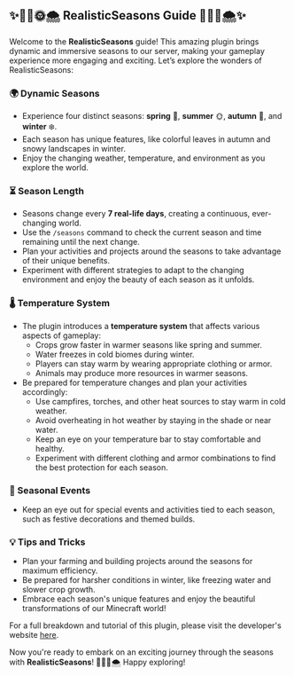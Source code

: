 ## ✨🌳🍂🌞🌨️ RealisticSeasons Guide 🌳🍂🌞🌨️✨

Welcome to the **RealisticSeasons** guide! This amazing plugin brings dynamic and immersive seasons to our server, making your gameplay experience more engaging and exciting. Let’s explore the wonders of RealisticSeasons:

### 🌍 Dynamic Seasons
- Experience four distinct seasons: **spring** 🌳, **summer** 🌞, **autumn** 🍂, and **winter** ❄️.
- Each season has unique features, like colorful leaves in autumn and snowy landscapes in winter.
- Enjoy the changing weather, temperature, and environment as you explore the world.

### ⏳ Season Length
- Seasons change every **7 real-life days**, creating a continuous, ever-changing world.
- Use the `/seasons` command to check the current season and time remaining until the next change.
- Plan your activities and projects around the seasons to take advantage of their unique benefits.
- Experiment with different strategies to adapt to the changing environment and enjoy the beauty of each season as it unfolds.

### 🌡️ Temperature System
- The plugin introduces a **temperature system** that affects various aspects of gameplay:
    - Crops grow faster in warmer seasons like spring and summer.
    - Water freezes in cold biomes during winter.
    - Players can stay warm by wearing appropriate clothing or armor.
    - Animals may produce more resources in warmer seasons.
- Be prepared for temperature changes and plan your activities accordingly:
    - Use campfires, torches, and other heat sources to stay warm in cold weather.
    - Avoid overheating in hot weather by staying in the shade or near water.
    - Keep an eye on your temperature bar to stay comfortable and healthy.
    - Experiment with different clothing and armor combinations to find the best protection for each season.

### 📅 Seasonal Events
- Keep an eye out for special events and activities tied to each season, such as festive decorations and themed builds.

### 💡 Tips and Tricks
- Plan your farming and building projects around the seasons for maximum efficiency.
- Be prepared for harsher conditions in winter, like freezing water and slower crop growth.
- Embrace each season's unique features and enjoy the beautiful transformations of our Minecraft world!

For a full breakdown and tutorial of this plugin, please visit the developer's website [here](https://wiki.realisticseasons.com/).

Now you're ready to embark on an exciting journey through the seasons with **RealisticSeasons**! 🌳🍂🌞🌨️ Happy exploring!
